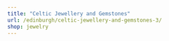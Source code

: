 ```yaml
---
title: "Celtic Jewellery and Gemstones"
url: /edinburgh/celtic-jewellery-and-gemstones-3/
shop: jewelry
---
```

